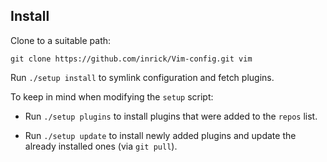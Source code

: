 ## Install

Clone to a suitable path:

```
git clone https://github.com/inrick/Vim-config.git vim
```

Run `./setup install` to symlink configuration and fetch plugins.

To keep in mind when modifying the `setup` script:

* Run `./setup plugins` to install plugins that were added to the `repos` list.

* Run `./setup update` to install newly added plugins and update the already
  installed ones (via `git pull`).

